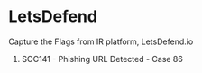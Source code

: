 # LetsDefend
Capture the Flags from IR platform, LetsDefend.io

1. SOC141 - Phishing URL Detected - Case 86 
